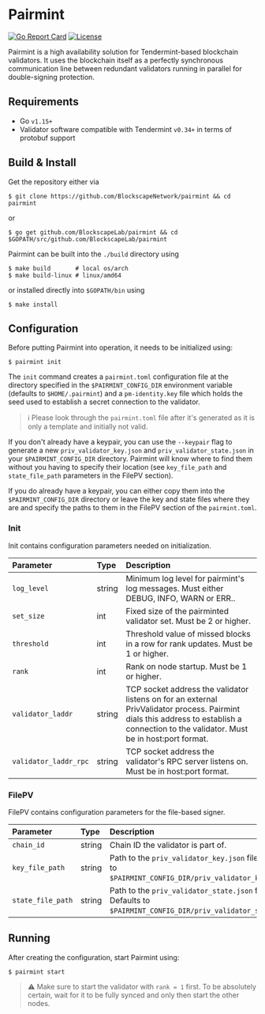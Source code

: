 # Pairmint

[![Go Report Card](https://goreportcard.com/badge/github.com/blockscapelab/raftify)](https://goreportcard.com/report/github.com/blockscapenetwork/pairmint)
[![License](https://img.shields.io/github/license/cosmos/cosmos-sdk.svg)](https://github.com/cosmos/cosmos-sdk/blob/master/LICENSE)

Pairmint is a high availability solution for Tendermint-based blockchain validators. It uses the blockchain itself as a perfectly synchronous communication line between redundant validators running in parallel for double-signing protection.

## Requirements

* Go `v1.15+`
* Validator software compatible with Tendermint `v0.34+` in terms of protobuf support

## Build & Install

Get the repository either via

```shell
$ git clone https://github.com/BlockscapeNetwork/pairmint && cd pairmint
```

or

```shell
$ go get github.com/BlockscapeLab/pairmint && cd $GOPATH/src/github.com/BlockscapeLab/pairmint
```

Pairmint can be built into the `./build` directory using

```shell
$ make build       # local os/arch
$ make build-linux # linux/amd64
```

or installed directly into `$GOPATH/bin` using

```shell
$ make install
```

## Configuration

Before putting Pairmint into operation, it needs to be initialized using:

```shell
$ pairmint init
```

The `init` command creates a `pairmint.toml` configuration file at the directory specified in the `$PAIRMINT_CONFIG_DIR` environment variable (defaults to `$HOME/.pairmint`) and a `pm-identity.key` file which holds the seed used to establish a secret connection to the validator.

> :information_source: Please look through the `pairmint.toml` file after it's generated as it is only a template and initially not valid.

If you don't already have a keypair, you can use the `--keypair` flag to generate a new `priv_validator_key.json` and `priv_validator_state.json` in your `$PAIRMINT_CONFIG_DIR` directory. Pairmint will know where to find them without you having to specify their location (see `key_file_path` and `state_file_path` parameters in the FilePV section).

If you do already have a keypair, you can either copy them into the `$PAIRMINT_CONFIG_DIR` directory or leave the key and state files where they are and specify the paths to them in the FilePV section of the `pairmint.toml`.

### Init

Init contains configuration parameters needed on initialization.

| Parameter             | Type   | Description                                                                                                                                                                             |
| :-------------------- | :----- | :-------------------------------------------------------------------------------------------------------------------------------------------------------------------------------------- |
| `log_level`           | string | Minimum log level for pairmint's log messages. Must either DEBUG, INFO, WARN or ERR..                                                                                                   |
| `set_size`            | int    | Fixed size of the pairminted validator set. Must be 2 or higher.                                                                                                                        |
| `threshold`           | int    | Threshold value of missed blocks in a row for rank updates. Must be 1 or higher.                                                                                                        |
| `rank`                | int    | Rank on node startup. Must be 1 or higher.                                                                                                                                              |
| `validator_laddr`     | string | TCP socket address the validator listens on for an external PrivValidator process. Pairmint dials this address to establish a connection to the validator. Must be in host:port format. |
| `validator_laddr_rpc` | string | TCP socket address the validator's RPC server listens on. Must be in host:port format.                                                                                                  |

### FilePV

FilePV contains configuration parameters for the file-based signer.

| Parameter         | Type   | Description                                                                                                 |
| :---------------- | :----- | :---------------------------------------------------------------------------------------------------------- |
| `chain_id`        | string | Chain ID the validator is part of.                                                                          |
| `key_file_path`   | string | Path to the `priv_validator_key.json` file. Defaults to `$PAIRMINT_CONFIG_DIR/priv_validator_key.json`.     |
| `state_file_path` | string | Path to the `priv_validator_state.json` file. Defaults to `$PAIRMINT_CONFIG_DIR/priv_validator_state.json`. |

## Running

After creating the configuration, start Pairmint using:

```shell
$ pairmint start
```

> :warning: Make sure to start the validator with `rank = 1` first. To be absolutely certain, wait for it to be fully synced and only then start the other nodes.
